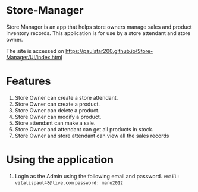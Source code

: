 # Store-Manager

Store Manager is an app that helps store owners manage sales and product inventory records. 
This application is for use by a store attendant and store owner.

The site is accessed on https://paulstar200.github.io/Store-Manager/UI/index.html

# Features
1. Store Owner can create a store attendant.
2. Store Owner can create a product.
3. Store Owner can delete a product.
4. Store Owner can modify a product.
5. Store attendant can make a sale.
6. Store Owner and attendant can get all products in stock.
7. Store Owner and store attendant can view all the sales records

# Using the application
1. Login as the Admin using the following email and password.
`email: vitalispaul48@live.com`
`password: manu2012`
